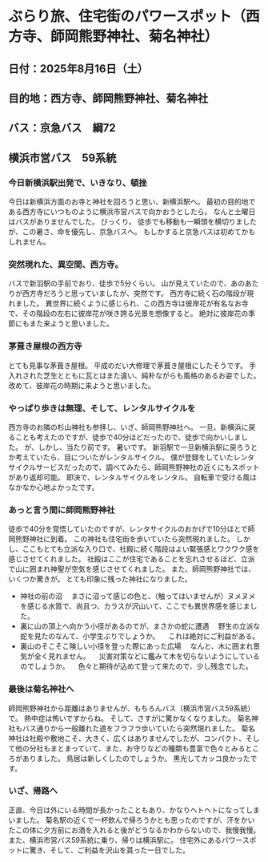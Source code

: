 # ぶらり旅、住宅街のパワースポット（西方寺、師岡熊野神社、菊名神社）

## 日付：2025年8月16日（土）
## 目的地：西方寺、師岡熊野神社、菊名神社
## バス：京急バス　綱72
##     横浜市営バス　59系統
    

### 今日新横浜駅出発で、いきなり、頓挫
今日は新横浜方面のお寺と神社を回ろうと思い、新横浜駅へ。
最初の目的地である西方寺にいつものように横浜市営バスで向かおうとしたら。
なんと土曜日はバスがありませんでした。
びっくり。
徒歩でも移動も一瞬頭を横切りましたが、この暑さ、命を優先し、京急バスへ。
もしかすると京急バスは初めてかもしれません。

### 突然現れた、異空間、西方寺。
バスで新羽駅の手前でおり、徒歩で5分くらい。
山が見えていたので、あのあたりが西方寺だろうと思っていましたが、突然です。
西方寺に続く石の階段が現れました。
異世界に続くように感じられ、この西方寺は彼岸花が有名なお寺で、その階段の左右に彼岸花が咲き誇る光景を想像すると。
絶対に彼岸花の季節にもまた来ようと思いました。

### 茅葺き屋根の西方寺
とても見事な茅葺き屋根。
平成のだい大修理で茅葺き屋根にしたそうです。
手入れされた芝生とともに瓦とはまた違い、純朴ながらも風格のあるお姿でした。
改めて、彼岸花の時期に来ようと思いました。

### やっぱり歩きは無理、そして、レンタルサイクルを
西方寺のお隣の杉山神社も参拝し、いざ、師岡熊野神社へ。
一旦、新横浜に戻ることも考えたのですが、徒歩で40分ほどだったので、徒歩で向かいしました。
が、しかし、当たり前です。
暑いです。
新羽駅で一旦新横浜駅に戻ろうとか考えていたら、目についたがレンタルサイクル。
僕が登録をしていたレンタサイクルサービスだったので、調べてみたら、師岡熊野神社の近くにもスポットがあり返却可能。
即決で、レンタルサイクルをレンタル。
自転車で受ける風はなかなか心地よかったです。

### あっと言う間に師岡熊野神社
徒歩で40分を覚悟していたのですが、レンタサイクルのおかげで10分ほとで師岡熊野神社に到着。
この神社も住宅街を歩いていたら突然現れました。
しかし、ここもとても立派な入り口で、社殿に続く階段はよい緊張感とワクワク感を感じさせてくれました。
社殿はここが住宅であることを忘れさせるほど、立派で山に囲まれ神聖が空気を感じさせてくれました。
また、師岡熊野神社では、いくつか驚きが。
とても印象に残った神社になりました。
 - 神社の前の沼
 　まさに沼って感じの色と、（触ってはいませんが）ヌメヌメを感じる水質で、尚且つ、カラスが沢山いて、ここでも異世界感を感じました。
 - 裏に山の頂上へ向かう小径があるのでが、まさかの蛇に遭遇
 　野生の立派な蛇を見たのなんて、小学生ぶりでしょうか。
 　これは絶対にご利益がある。
 - 裏山のそこそこ険しい小径を登った際にあった広場
 　なんと、木に囲まれ景気が全く見れません。
 　災害対策などに鑑みて木を切らないようにしているのでしょうか。
 　色々と期待が込めて登って来たので、少し残念でした。

### 最後は菊名神社へ
師岡熊野神社から距離はありませんが、もちろんバス（横浜市営バス59系統）で。
熱中症は怖いですからね。
そして、さすがに驚かなくなりました。
菊名神社もバス通りから一般離れた道をフラフラ歩いていたら突然現れました。
菊名神社は社殿や敷地こそ、大きく、広くはありませんでしたが、コンパクト、そして他の分社もまとまっていて、また、お守りなどの種類も豊富で色々とみるところがありました。
鳥居は新しくしたのでしょうか。
黒光してカッコ良かったです。

### いざ、帰路へ
正直、今日は外にいる時間が長かったこともあり、かなりヘトヘトになってしまいました。
菊名駅の近くで一杯飲んで帰ろうかとも思ったのですが、汗をかいたこの体に夕方前にお酒を入れると後がどうなるかわからないので、我慢我慢。
また、横浜市営バス59系統に乗り、帰りは横浜駅に。
住宅外にあるパワースポットに驚き、そして、ご利益を沢山を貰った一日でした。